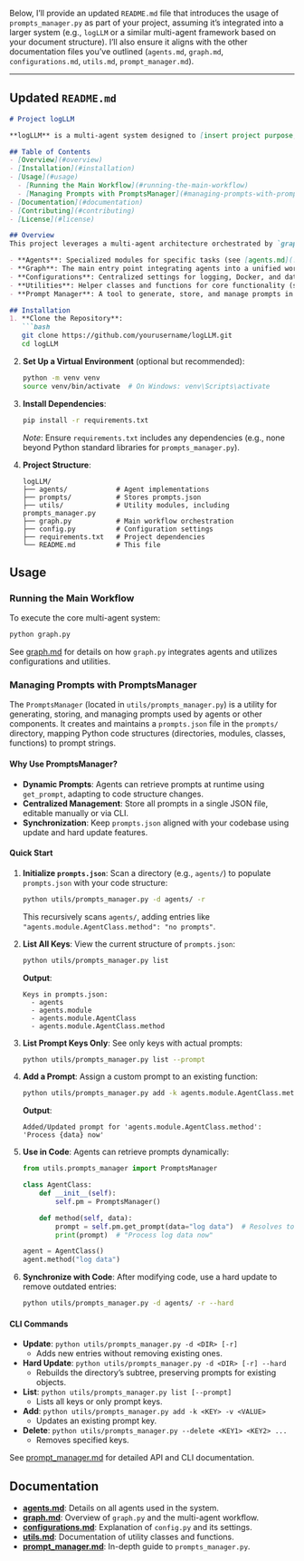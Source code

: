 Below, I’ll provide an updated `README.md` file that introduces the usage of `prompts_manager.py` as part of your project, assuming it’s integrated into a larger system (e.g., `logLLM` or a similar multi-agent framework based on your document structure). I’ll also ensure it aligns with the other documentation files you’ve outlined (`agents.md`, `graph.md`, `configurations.md`, `utils.md`, `prompt_manager.md`).

---

## Updated `README.md`

```markdown
# Project logLLM

**logLLM** is a multi-agent system designed to [insert project purpose, e.g., "process and analyze log data using a collaborative agent-based workflow"]. This repository provides a modular framework integrating various agents, a central orchestration layer, and utility tools to streamline development and deployment.

## Table of Contents
- [Overview](#overview)
- [Installation](#installation)
- [Usage](#usage)
  - [Running the Main Workflow](#running-the-main-workflow)
  - [Managing Prompts with PromptsManager](#managing-prompts-with-promptsmanager)
- [Documentation](#documentation)
- [Contributing](#contributing)
- [License](#license)

## Overview
This project leverages a multi-agent architecture orchestrated by `graph.py`, supported by configuration management, utility functions, and a robust prompt management system. Key components include:

- **Agents**: Specialized modules for specific tasks (see [agents.md](./agents.md)).
- **Graph**: The main entry point integrating agents into a unified workflow (see [graph.md](./graph.md)).
- **Configurations**: Centralized settings for logging, Docker, and databases (see [configurations.md](./configurations.md)).
- **Utilities**: Helper classes and functions for core functionality (see [utils.md](./utils.md)).
- **Prompt Manager**: A tool to generate, store, and manage prompts in `prompts.json` (see [prompt_manager.md](./prompt_manager.md)).

## Installation
1. **Clone the Repository**:
   ```bash
   git clone https://github.com/yourusername/logLLM.git
   cd logLLM
   ```

2. **Set Up a Virtual Environment** (optional but recommended):
   ```bash
   python -m venv venv
   source venv/bin/activate  # On Windows: venv\Scripts\activate
   ```

3. **Install Dependencies**:
   ```bash
   pip install -r requirements.txt
   ```
   *Note*: Ensure `requirements.txt` includes any dependencies (e.g., none beyond Python standard libraries for `prompts_manager.py`).

4. **Project Structure**:
   ```
   logLLM/
   ├── agents/            # Agent implementations
   ├── prompts/           # Stores prompts.json
   ├── utils/             # Utility modules, including prompts_manager.py
   ├── graph.py           # Main workflow orchestration
   ├── config.py          # Configuration settings
   ├── requirements.txt   # Project dependencies
   └── README.md          # This file
   ```

## Usage

### Running the Main Workflow
To execute the core multi-agent system:
```bash
python graph.py
```
See [graph.md](./graph.md) for details on how `graph.py` integrates agents and utilizes configurations and utilities.

### Managing Prompts with PromptsManager
The `PromptsManager` (located in `utils/prompts_manager.py`) is a utility for generating, storing, and managing prompts used by agents or other components. It creates and maintains a `prompts.json` file in the `prompts/` directory, mapping Python code structures (directories, modules, classes, functions) to prompt strings.

#### Why Use PromptsManager?
- **Dynamic Prompts**: Agents can retrieve prompts at runtime using `get_prompt`, adapting to code structure changes.
- **Centralized Management**: Store all prompts in a single JSON file, editable manually or via CLI.
- **Synchronization**: Keep `prompts.json` aligned with your codebase using update and hard update features.

#### Quick Start
1. **Initialize `prompts.json`**:
   Scan a directory (e.g., `agents/`) to populate `prompts.json` with your code structure:
   ```bash
   python utils/prompts_manager.py -d agents/ -r
   ```
   This recursively scans `agents/`, adding entries like `"agents.module.AgentClass.method": "no prompts"`.

2. **List All Keys**:
   View the current structure of `prompts.json`:
   ```bash
   python utils/prompts_manager.py list
   ```
   **Output**:
   ```
   Keys in prompts.json:
     - agents
     - agents.module
     - agents.module.AgentClass
     - agents.module.AgentClass.method
   ```

3. **List Prompt Keys Only**:
   See only keys with actual prompts:
   ```bash
   python utils/prompts_manager.py list --prompt
   ```

4. **Add a Prompt**:
   Assign a custom prompt to an existing function:
   ```bash
   python utils/prompts_manager.py add -k agents.module.AgentClass.method -v "Process {data} now"
   ```
   **Output**:
   ```
   Added/Updated prompt for 'agents.module.AgentClass.method': 'Process {data} now'
   ```

5. **Use in Code**:
   Agents can retrieve prompts dynamically:
   ```python
   from utils.prompts_manager import PromptsManager

   class AgentClass:
       def __init__(self):
           self.pm = PromptsManager()

       def method(self, data):
           prompt = self.pm.get_prompt(data="log data")  # Resolves to "agents.module.AgentClass.method"
           print(prompt)  # "Process log data now"

   agent = AgentClass()
   agent.method("log data")
   ```

6. **Synchronize with Code**:
   After modifying code, use a hard update to remove outdated entries:
   ```bash
   python utils/prompts_manager.py -d agents/ -r --hard
   ```

#### CLI Commands
- **Update**: `python utils/prompts_manager.py -d <DIR> [-r]`
  - Adds new entries without removing existing ones.
- **Hard Update**: `python utils/prompts_manager.py -d <DIR> [-r] --hard`
  - Rebuilds the directory’s subtree, preserving prompts for existing objects.
- **List**: `python utils/prompts_manager.py list [--prompt]`
  - Lists all keys or only prompt keys.
- **Add**: `python utils/prompts_manager.py add -k <KEY> -v <VALUE>`
  - Updates an existing prompt key.
- **Delete**: `python utils/prompts_manager.py --delete <KEY1> <KEY2> ...`
  - Removes specified keys.

See [prompt_manager.md](./prompt_manager.md) for detailed API and CLI documentation.

## Documentation
- **[agents.md](./doc/agents.md)**: Details on all agents used in the system.
- **[graph.md](./doc/graph.md)**: Overview of `graph.py` and the multi-agent workflow.
- **[configurations.md](./doc/configurations.md)**: Explanation of `config.py` and its settings.
- **[utils.md](./doc/utils.md)**: Documentation of utility classes and functions.
- **[prompt_manager.md](./doc/prompt_manager.md)**: In-depth guide to `prompts_manager.py`.


